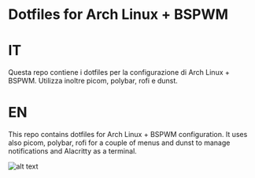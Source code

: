 # Dotfiles for Arch Linux + BSPWM

# IT
Questa repo contiene i dotfiles per la configurazione di Arch Linux + BSPWM.
Utilizza inoltre picom, polybar, rofi e dunst.

# EN
This repo contains dotfiles for Arch Linux + BSPWM configuration.
It uses also picom, polybar, rofi for a couple of menus and dunst to manage notifications
and Alacritty as a terminal.

![alt text](https://github.com/giumatt/Arch_BSPWM/blob/main/Screen.png?raw=true)
